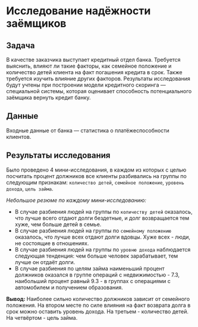 # Исследование надёжности заёмщиков

## Задача

В качестве заказчика выступает кредитный отдел банка. Требуется выяснить, влияют ли такие факторы, как семейное положение и количество детей клиента на факт погашения кредита в срок. Также требуется изучить влияние других факторов. Результаты исследования будут учтены при построении модели кредитного скоринга — специальной системы, которая оценивает способность потенциального заёмщика вернуть кредит банку. 

## Данные

Входные данные от банка — статистика о платёжеспособности клиентов.

## Результаты исследования

Было проведено 4 мини-исследования, в каждом из которых с целью посчитать процент должников все клиенты разбивались на группы по следующим признакам: `количество детей`, `семейное положение`,
`уровень дохода`, `цель займа`.
    
*Небольшое резюме по каждому мини-исследованию:*
    
- В случае разбиения людей на группы по `количеству детей` оказалось, что лучше всего отдают долги бездетные, и долг возвращается тем хуже, чем больше детей в семье.
- В случае разбиения людей на группы по `семейному положению` оказалось, что лучше всех отдают долги вдовцы. Хуже всех - люди, не состоящие в отношениях. 
- В случае разбиения людей на группы по `уровню дохода` наблюдается следующая тенденция: чем больше человек зарабатывает, тем лучше он отдаёт долги.
- В случае разбиения по целям займа наименьший процент должников оказался в группе операций с недвижимостью - 7.3, наибольший процент равный 9.3 - в группах с операциями с автомобилем и получением образования. 

**Вывод:** Наиболее сильно количество должников зависит от семейного положения. На втором месте по силе влияния на факт возврата долга в срок можно оставить уровень дохода. На третьем - количество детей. На четвёртом - цель займа.
